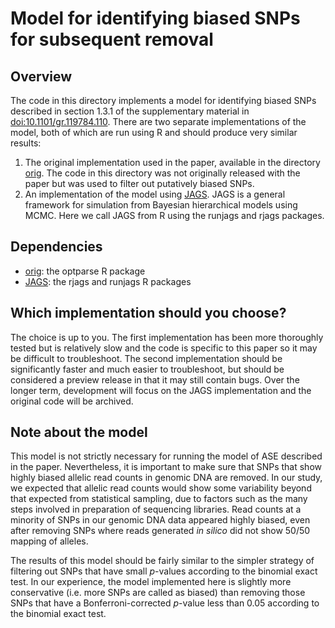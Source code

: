 # Model for identifying biased SNPs for subsequent removal

## Overview

The code in this directory implements a model for identifying
biased SNPs described in section 1.3.1 of the supplementary 
material in 
[doi:10.1101/gr.119784.110](https://dx.doi.org/10.1101/gr.119784.110). 
There are two separate implementations of the model,
both of which are run using R and should produce very similar results:

1. The original implementation used in the paper, 
available in the directory [orig](orig). The code in this directory
was not originally released with the paper but was used to 
filter out putatively biased SNPs.
2. An implementation of the model using [JAGS](http://mcmc-jags.sourceforge.net/). JAGS is a general framework
for simulation from Bayesian hierarchical models using MCMC. Here we
call JAGS from R using the runjags and rjags packages.

## Dependencies

* [orig](orig): the optparse R package
* [JAGS](JAGS): the rjags and runjags R packages

## Which implementation should you choose? 

The choice is up to you.
The first implementation has been more thoroughly tested but is 
relatively slow and the code is specific to this paper so it may
be difficult to troubleshoot.
The second implementation should be significantly faster and much
easier to troubleshoot, but should be considered a preview release 
in that it may still contain bugs.
Over the longer term, development will focus on the JAGS implementation
and the original code will be archived.

## Note about the model

This model is not strictly necessary for running the model of ASE
described in the paper. Nevertheless, it is important to make sure that 
SNPs that show highly biased allelic read counts in genomic DNA are
removed. In our study, we expected that allelic read counts would show 
some variability beyond that expected from statistical sampling, 
due to factors such as the many steps involved in preparation of sequencing
libraries. Read counts at a minority of SNPs in our genomic DNA data 
appeared highly biased, even after removing SNPs where reads generated 
*in silico* did not show 50/50 mapping of alleles.

The results of this model should be fairly similar to the simpler 
strategy of filtering out SNPs that have small *p*-values according
to the binomial exact test. In our experience, 
the model implemented here is slightly
more conservative (i.e. more SNPs are called as biased) than 
removing those SNPs that have a Bonferroni-corrected *p*-value
less than 0.05 according to the binomial exact test.
